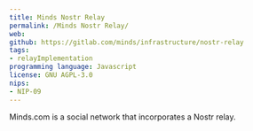 ```yaml
---
title: Minds Nostr Relay
permalink: /Minds Nostr Relay/
web: 
github: https://gitlab.com/minds/infrastructure/nostr-relay
tags:
- relayImplementation
programming language: Javascript
license: GNU AGPL-3.0
nips:
- NIP-09 
---
```


Minds.com is a social network that incorporates a Nostr relay.